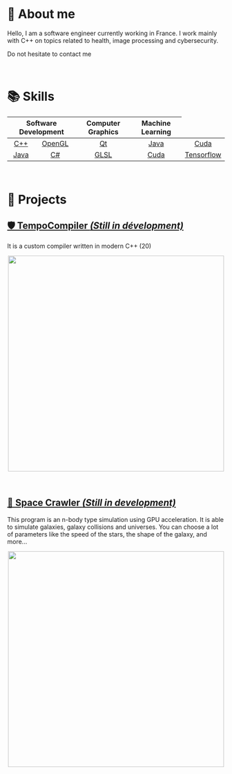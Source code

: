 # 👦 About me

Hello, I am a software engineer currently working in France. I work mainly with C++ on topics related to health, image processing and cybersecurity.

Do not hesitate to contact me


<br>

# 📚 Skills

<table align="center">
	<thead>
		<tr>
			<th colspan="2"><b>Software Development</b></th>
			<th colspan="1"><b>Computer Graphics</b></th>
			<th colspan="1"><b>Machine Learning</b></th>
		</tr>
	</thead>
	<tbody>
		<tr>
			<td align="center"><a href="https://en.wikipedia.org/wiki/C%2B%2B">C++</a></td>
			<td align="center"><a href="https://www.opengl.org//">OpenGL</a></td>
			<td align="center"><a href="https://en.wikipedia.org/wiki/Qt">Qt</a></td>
			<td align="center"><a href="https://en.wikipedia.org/wiki/Java">Java</a></td>
      <td align="center"><a href="https://en.wikipedia.org/wiki/Cuda">Cuda</a></td>
		</tr>
		<tr>
			<td align="center"><a href="https://en.wikipedia.org/wiki/Java_(programming_language)">Java</a></td>
			<td align="center"><a href="https://en.wikipedia.org/wiki/C_Sharp_(programming_language)">C#</a></td>
			<td align="center"><a href="https://en.wikipedia.org/wiki/OpenGL_Shading_Language">GLSL</a></td>
      <td align="center"><a href="https://en.wikipedia.org/wiki/Cuda">Cuda</a></td>
			<td align="center"><a href="https://www.tensorflow.org/">Tensorflow</a></td>
		</tr>
	</tbody>
</table>

<br>

# 📂 Projects

## [🛡 TempoCompiler *(Still in dévelopment)*](https://github.com/jdenozi/TempoCompiler)

It is a custom compiler written in modern C++ (20)

<p align="center">
	<a href="https://github.com/jdenozi/TempoCompiler"><img src="https://www.silicon.fr/wp-content/uploads/2012/01/Open-source-Code-%C2%A9-Zothen-Fotolia.com_-684x513.jpg" width="500"></a>
</p>

<br>

## [🌌 Space Crawler *(Still in development)*](https://github.com/jdenozi/SpaceCrawler)

This program is an n-body type simulation using GPU acceleration. It is able to simulate galaxies, galaxy collisions and universes. You can choose a lot of parameters like the speed of the stars, the shape of the galaxy, and more...

<p align="center">
	<a href="https://github.com/jdenozi/SpaceCrawler"><img src="https://user-images.githubusercontent.com/35966341/202544649-d1db0258-b0f8-44f2-9161-08e935c740f6.png" width="500"></a>
</p>

<br>
